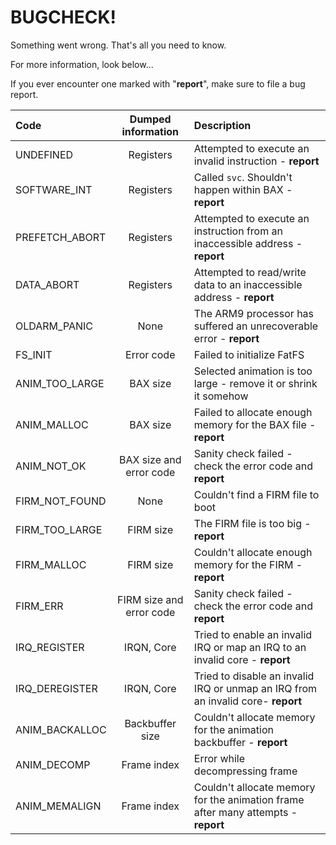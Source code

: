 # BUGCHECK!

Something went wrong. That's all you need to know.

For more information, look below...

If you ever encounter one marked with "**report**", make sure to file a bug report.


| Code           | Dumped information       | Description |
| :-------       | :----------------------: | :---------- |
| UNDEFINED      | Registers                | Attempted to execute an invalid instruction - **report** |
| SOFTWARE_INT   | Registers                | Called `svc`. Shouldn't happen within BAX - **report** |
| PREFETCH_ABORT | Registers                | Attempted to execute an instruction from an inaccessible address - **report** |
| DATA_ABORT     | Registers                | Attempted to read/write data to an inaccessible address - **report** |
| OLDARM_PANIC   | None                     | The ARM9 processor has suffered an unrecoverable error - **report** |
| FS_INIT        | Error code               | Failed to initialize FatFS |
| ANIM_TOO_LARGE | BAX size                 | Selected animation is too large - remove it or shrink it somehow |
| ANIM_MALLOC    | BAX size                 | Failed to allocate enough memory for the BAX file - **report** |
| ANIM_NOT_OK    | BAX size and error code  | Sanity check failed - check the error code and **report** |
| FIRM_NOT_FOUND | None                     | Couldn't find a FIRM file to boot |
| FIRM_TOO_LARGE | FIRM size                | The FIRM file is too big - **report** |
| FIRM_MALLOC    | FIRM size                | Couldn't allocate enough memory for the FIRM - **report** |
| FIRM_ERR       | FIRM size and error code | Sanity check failed - check the error code and **report** |
| IRQ_REGISTER   | IRQN, Core               | Tried to enable an invalid IRQ or map an IRQ to an invalid core - **report** |
| IRQ_DEREGISTER | IRQN, Core               | Tried to disable an invalid IRQ or unmap an IRQ from an invalid core- **report** |
| ANIM_BACKALLOC | Backbuffer size          | Couldn't allocate memory for the animation backbuffer - **report** |
| ANIM_DECOMP    | Frame index              | Error while decompressing frame |
| ANIM_MEMALIGN  | Frame index              | Couldn't allocate memory for the animation frame after many attempts - **report** |
